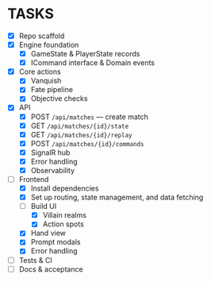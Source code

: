# TASKS

- [x] Repo scaffold
- [x] Engine foundation
  - [x] GameState & PlayerState records
  - [x] ICommand interface & Domain events
- [x] Core actions
  - [x] Vanquish
  - [x] Fate pipeline
  - [x] Objective checks
- [x] API
  - [x] POST `/api/matches` — create match
  - [x] GET `/api/matches/{id}/state`
  - [x] GET `/api/matches/{id}/replay`
  - [x] POST `/api/matches/{id}/commands`
  - [x] SignalR hub
  - [x] Error handling
  - [x] Observability
- [ ] Frontend
  - [x] Install dependencies
  - [x] Set up routing, state management, and data fetching
  - [ ] Build UI
    - [x] Villain realms
    - [x] Action spots
  - [x] Hand view
  - [x] Prompt modals
  - [x] Error handling
- [ ] Tests & CI
- [ ] Docs & acceptance
